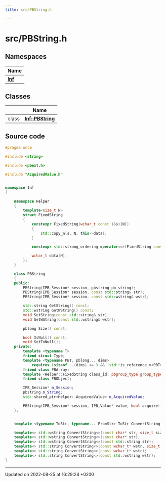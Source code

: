 ```yaml
---
title: src/PBString.h

---
```


# src/PBString.h



## Namespaces

| Name           |
| -------------- |
| **[Inf](/doxygen/Namespaces/namespace_inf/)**  |

## Classes

|                | Name           |
| -------------- | -------------- |
| class | **[Inf::PBString](/doxygen/Classes/class_inf_1_1_p_b_string/)**  |




## Source code

```cpp
#pragma once

#include <string>

#include <pbext.h>

#include "AcquiredValue.h"


namespace Inf
{

    namespace Helper
    {
        template<size_t N>
        struct FixedString
        {
            constexpr FixedString(wchar_t const (&s)[N])
            {
                std::copy_n(s, N, this->data);
            }

            constexpr std::strong_ordering operator<=>(FixedString const&) const = default;

            wchar_t data[N];
        };
    }

    class PBString
    {
    public:
        PBString(IPB_Session* session, pbstring pb_string);
        PBString(IPB_Session* session, const std::string& str);
        PBString(IPB_Session* session, const std::wstring& wstr);

        std::string GetString() const;
        std::wstring GetWString() const;
        void SetString(const std::string& str);
        void SetWString(const std::wstring& wstr);

        pblong Size() const;

        bool IsNull() const;
        void SetToNull();
    private:
        template <typename T>
        friend struct Type;
        template <typename PBT, pblong... dims>
            requires (sizeof...(dims) <= 3 && !std::is_reference_v<PBT> && !std::is_pointer_v<PBT>)
        friend class PBArray;
        template <Helper::FixedString class_id, pbgroup_type group_type>
        friend class PBObject;

        IPB_Session* m_Session;
        pbstring m_String;
        std::shared_ptr<Helper::AcquiredValue> m_AcquiredValue;

        PBString(IPB_Session* session, IPB_Value* value, bool acquire);
    };


    template <typename ToStr, typename... FromStr> ToStr ConvertString(FromStr... str) = delete;

    template<> std::wstring ConvertString<>(const char* str, size_t size);
    template<> std::wstring ConvertString<>(const char* str);
    template<> std::wstring ConvertString<>(const std::string str);
    template<> std::string ConvertString<>(const wchar_t* wstr, size_t size);
    template<> std::string ConvertString<>(const wchar_t* wstr);
    template<> std::string ConvertString<>(const std::wstring wstr);
}
```


-------------------------------

Updated on 2022-08-25 at 16:29:24 +0200
